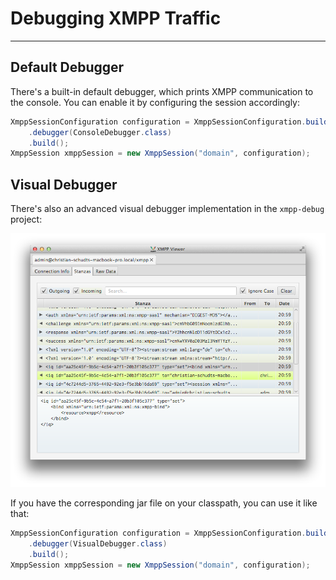 # Debugging XMPP Traffic
---

## Default Debugger

There's a built-in default debugger, which prints XMPP communication to the console. You can enable it by configuring the session accordingly:

```java
XmppSessionConfiguration configuration = XmppSessionConfiguration.builder()
    .debugger(ConsoleDebugger.class)
    .build();
XmppSession xmppSession = new XmppSession("domain", configuration);
```

## Visual Debugger

There's also an advanced visual debugger implementation in the `xmpp-debug` project:

![Visual Debugger](VisualDebugger.png)

If you have the corresponding jar file on your classpath, you can use it like that:

```java
XmppSessionConfiguration configuration = XmppSessionConfiguration.builder()
    .debugger(VisualDebugger.class)
    .build();
XmppSession xmppSession = new XmppSession("domain", configuration);
```
